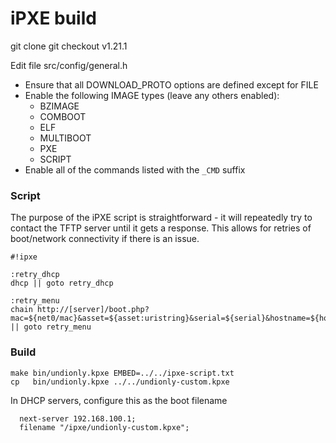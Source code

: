 # iPXE build

git clone
git checkout v1.21.1

Edit file src/config/general.h

   * Ensure that all DOWNLOAD_PROTO options are defined except for FILE
   * Enable the following IMAGE types (leave any others enabled):
      * BZIMAGE
      * COMBOOT
      * ELF
      * MULTIBOOT
      * PXE
      * SCRIPT
   * Enable all of the commands listed with the ```_CMD``` suffix

### Script

The purpose of the iPXE script is straightforward - it will repeatedly try to contact the TFTP server until it gets a response. This allows for retries of boot/network connectivity if there is an issue.

```
#!ipxe

:retry_dhcp
dhcp || goto retry_dhcp

:retry_menu
chain http://[server]/boot.php?mac=${net0/mac}&asset=${asset:uristring}&serial=${serial}&hostname=${hostname} || goto retry_menu
```

### Build

```
make bin/undionly.kpxe EMBED=../../ipxe-script.txt
cp   bin/undionly.kpxe ../../undionly-custom.kpxe
```

In DHCP servers, configure this as the boot filename

```
  next-server 192.168.100.1;
  filename "/ipxe/undionly-custom.kpxe";
```
